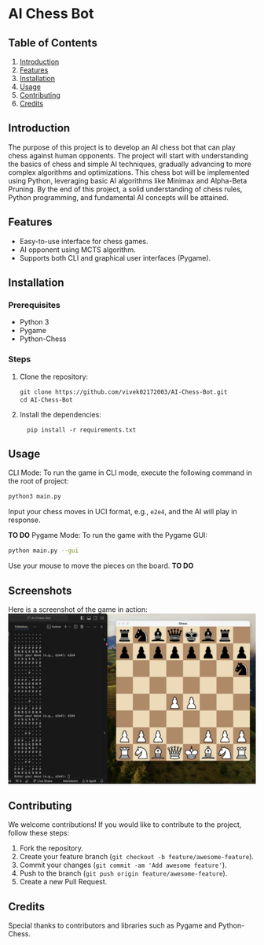# AI Chess Bot

## Table of Contents
1. [Introduction](#introduction)
2. [Features](#features)
3. [Installation](#installation)
4. [Usage](#usage)
5. [Contributing](#contributing)
6. [Credits](#credits)

## Introduction
The purpose of this project is to develop an AI chess bot that can play chess against human opponents. The project will start with understanding the basics of chess and simple AI techniques, gradually advancing to more complex algorithms and optimizations. This chess bot will be implemented using Python, leveraging basic AI algorithms like Minimax and Alpha-Beta Pruning. By the end of this project, a solid understanding of chess rules, Python programming, and fundamental AI concepts will be attained.

## Features
  - Easy-to-use interface for chess games.
  - AI opponent using MCTS algorithm.
  - Supports both CLI and graphical user interfaces (Pygame).

## Installation

### Prerequisites
- Python 3
- Pygame
- Python-Chess

### Steps
1. Clone the repository:
   ```
   git clone https://github.com/vivek02172003/AI-Chess-Bot.git
   cd AI-Chess-Bot
   ```
2. Install the dependencies:
    ```
      pip install -r requirements.txt
    ```

## Usage

CLI Mode:
To run the game in CLI mode, execute the following command in the root of project:

```bash
python3 main.py
```

Input your chess moves in UCI format, e.g., `e2e4`, and the AI will play in response.

**TO DO**
Pygame Mode:
To run the game with the Pygame GUI:

```bash
python main.py --gui
```

Use your mouse to move the pieces on the board.
**TO DO**

## Screenshots

Here is a screenshot of the game in action:
![Game Screenshot](Screenshots/opening.png)

## Contributing

We welcome contributions! If you would like to contribute to the project, follow these steps:

1. Fork the repository.
2. Create your feature branch (`git checkout -b feature/awesome-feature`).
3. Commit your changes (`git commit -am 'Add awesome feature'`).
4. Push to the branch (`git push origin feature/awesome-feature`).
5. Create a new Pull Request.


## Credits

Special thanks to contributors and libraries such as Pygame and Python-Chess.